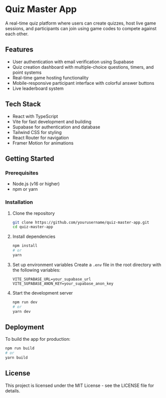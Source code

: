 # Quiz Master App

A real-time quiz platform where users can create quizzes, host live game sessions, and participants can join using game codes to compete against each other.

## Features

- User authentication with email verification using Supabase
- Quiz creation dashboard with multiple-choice questions, timers, and point systems
- Real-time game hosting functionality
- Mobile-responsive participant interface with colorful answer buttons
- Live leaderboard system

## Tech Stack

- React with TypeScript
- Vite for fast development and building
- Supabase for authentication and database
- Tailwind CSS for styling
- React Router for navigation
- Framer Motion for animations

## Getting Started

### Prerequisites

- Node.js (v16 or higher)
- npm or yarn

### Installation

1. Clone the repository
   ```bash
   git clone https://github.com/yourusername/quiz-master-app.git
   cd quiz-master-app
   ```

2. Install dependencies
   ```bash
   npm install
   # or
   yarn
   ```

3. Set up environment variables
   Create a `.env` file in the root directory with the following variables:
   ```
   VITE_SUPABASE_URL=your_supabase_url
   VITE_SUPABASE_ANON_KEY=your_supabase_anon_key
   ```

4. Start the development server
   ```bash
   npm run dev
   # or
   yarn dev
   ```

## Deployment

To build the app for production:

```bash
npm run build
# or
yarn build
```

## License

This project is licensed under the MIT License - see the LICENSE file for details.
